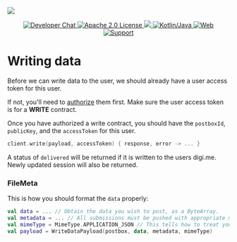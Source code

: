 ![](https://securedownloads.digi.me/partners/digime/SDKReadmeBanner.png)

<p align="center">
    <a href="https://developers.digi.me/slack/join">
        <img src="https://img.shields.io/badge/chat-slack-blueviolet.svg" alt="Developer Chat">
    </a>
    <a href="../../LICENSE">
        <img src="https://img.shields.io/badge/license-apache 2.0-blue.svg" alt="Apache 2.0 License">
    </a>
    <a href="#">
    	<img src="https://img.shields.io/badge/build-passing-brightgreen.svg">
    </a>
    <a href="https://kotlinlang.org">
        <img src="https://img.shields.io/badge/language-kotlin/java-ff69b4.svg" alt="Kotlin/Java">
    </a>
    <a href="https://developers.digi.me">
        <img src="https://img.shields.io/badge/web-digi.me-red.svg" alt="Web">
    </a>
    <a href="https://digime.freshdesk.com/support/home">
        <img src="https://img.shields.io/badge/support-freshdesk-721744.svg" alt="Support">
    </a>
</p>



# Writing data

Before we can write data to the user, we should already have a user access token for this user.

If not, you'll need to [authorize](authorize.md) them first. Make sure the user access token is for a **WRITE** contract.

Once you have authorized a write contract, you should have the `postboxId`, `publicKey`, and the `accessToken` for this user.

```kotlin
client.write(payload, accessToken) { response, error ->	...	}
```

A status of `delivered` will be returned if it is written to the users digi.me. Newly updated session will also be returned.

### FileMeta

This is how you should format the `data` properly:

```kotlin
val data = ... // Obtain the data you wish to post, as a ByteArray.
val metadata = ... // All submissions must be pushed with appropriate metadata. See the example apps for more details.
val mimeType = MimeType.APPLICATION_JSON // This tells how to treat your push. Please use the most appropriate mime type.
val payload = WriteDataPayload(postbox, data, metadata, mimeType)
```

